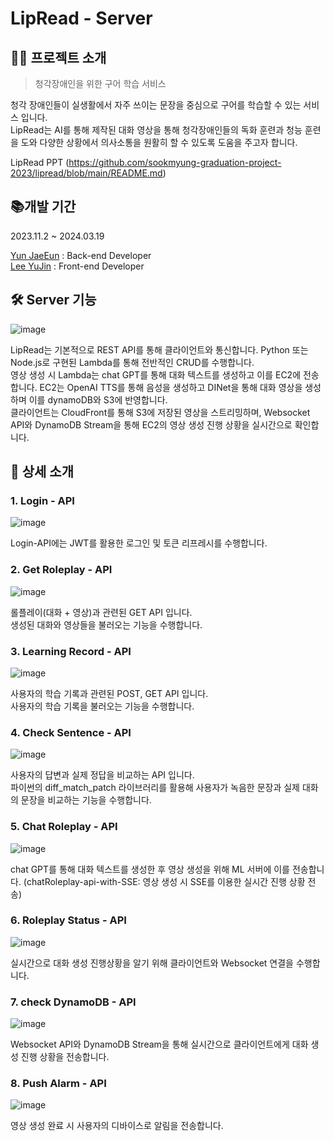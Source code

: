 # LipRead - Server

## 🦻🏻 프로젝트 소개
> 청각장애인을 위한 구어 학습 서비스

청각 장애인들이 실생활에서 자주 쓰이는 문장을 중심으로 구어를 학습할 수 있는 서비스 입니다.   
LipRead는 AI를 통해 제작된 대화 영상을 통해 청각장애인들의 독화 훈련과 청능 훈련을 도와 다양한 상황에서 의사소통을 원활히 할 수 있도록 도움을 주고자 합니다. 

LipRead PPT (https://github.com/sookmyung-graduation-project-2023/lipread/blob/main/README.md)


## 📚개발 기간
2023.11.2 ~ 2024.03.19 

[Yun JaeEun](https://github.com/yunjaeeun44) : Back-end Developer  
[Lee YuJin](https://github.com/Ujaa) : Front-end Developer


## 🛠️ Server 기능

![image](https://github.com/sookmyung-graduation-project-2023/Server/assets/70003845/c3a57ba4-945a-4a76-99af-46aada547ce0)

 LipRead는 기본적으로 REST API를 통해 클라이언트와 통신합니다. Python 또는 Node.js로 구현된 Lambda를 통해 전반적인 CRUD를 수행합니다.  
영상 생성 시 Lambda는 chat GPT를 통해 대화 텍스트를 생성하고 이를 EC2에 전송합니다. EC2는 OpenAI TTS를 통해 음성을 생성하고 DINet을 통해 대화 영상을 생성하며 이를 dynamoDB와 S3에 반영합니다.   
클라이언트는 CloudFront를 통해 S3에 저장된 영상을 스트리밍하며, Websocket API와 DynamoDB Stream을 통해 EC2의 영상 생성 진행 상황을 실시간으로 확인합니다.


## 🔎 상세 소개

### 1. Login - API

![image](https://github.com/sookmyung-graduation-project-2023/ML-Server/assets/70003845/94534eec-28ff-4eed-b828-9f2f14800e1f)

Login-API에는 JWT를 활용한 로그인 및 토큰 리프레시를 수행합니다. 

### 2. Get Roleplay - API

![image](https://github.com/sookmyung-graduation-project-2023/ML-Server/assets/70003845/73fa31f9-9d94-4d1e-8462-0a14cc80f651)

롤플레이(대화 + 영상)과 관련된 GET API 입니다.  
생성된 대화와 영상들을 불러오는 기능을 수행합니다.

### 3. Learning Record - API

![image](https://github.com/sookmyung-graduation-project-2023/Server/assets/70003845/db0328bf-da7c-4cbe-8458-affc3f844e34)

사용자의 학습 기록과 관련된 POST, GET API 입니다.  
사용자의 학습 기록을 불러오는 기능을 수행합니다.

### 4. Check Sentence - API

![image](https://github.com/sookmyung-graduation-project-2023/Server/assets/70003845/ef1f74bf-5372-4358-bb24-43741a6c95c8)

사용자의 답변과 실제 정답을 비교하는 API 입니다.   
파이썬의 diff_match_patch 라이브러리를 활용해 사용자가 녹음한 문장과 실제 대화의 문장을 비교하는 기능을 수행합니다.

### 5. Chat Roleplay - API

![image](https://github.com/sookmyung-graduation-project-2023/ML-Server/assets/70003845/886e60e0-277f-4bb2-be14-3736ad411703)

chat GPT를 통해 대화 텍스트를 생성한 후 영상 생성을 위해 ML 서버에 이를 전송합니다.
(chatRoleplay-api-with-SSE: 영상 생성 시 SSE를 이용한 실시간 진행 상황 전송)

### 6. Roleplay Status - API

![image](https://github.com/sookmyung-graduation-project-2023/Server/assets/70003845/c79b19f6-9610-4d90-92e5-5b2aa1a7ad7d)


실시간으로 대화 생성 진행상황을 알기 위해 클라이언트와 Websocket 연결을 수행합니다.

### 7. check DynamoDB - API

![image](https://github.com/sookmyung-graduation-project-2023/Server/assets/70003845/f0f63946-5728-4a3c-a4f9-27f031993224)

Websocket API와 DynamoDB Stream을 통해 실시간으로 클라이언트에게 대화 생성 진행 상황을 전송합니다.

### 8. Push Alarm - API

![image](https://github.com/sookmyung-graduation-project-2023/ML-Server/assets/70003845/f94fbfa1-8e21-4d14-9d26-970724289b86)

영상 생성 완료 시 사용자의 디바이스로 알림을 전송합니다.